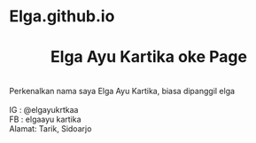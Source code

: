 # Elga.github.io
<html>
<head>
	<title>Elga Ayu Kartika</title>
</head>
<body>
	<center>
	<H1>Elga Ayu Kartika  oke Page</center></H1></font><br>
	Perkenalkan nama saya Elga Ayu Kartika, biasa dipanggil elga<br><br>
	IG : @elgayukrtkaa<br>
	FB :  elgaayu kartika<br>
	Alamat: Tarik, Sidoarjo<br>
	<center>
</body>
</html>
